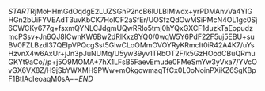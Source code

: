 $START$RjMoHHmGdOqdgE2LUZSGnP2ncB6lULBIMwdx+yrPDMAnvVa4YIGHGn2bUiFYVEAdT3uvKbCK7HoICF2aSfEr/UOSfzQdOwMSiPMcN4OL1gc0Sj6CWCKy677g+fsxmQYNLCJdgmUQwRRIo5tmj0hYQxGXCF1duzkTaEopudzmcPSsv+Jn6QJ8ICwnKW6Bw2dRlKxz8YQ0/0wqW5Y6PdF22F5uj5EBU+suBV0FZLBzdl37QEIpVPQcgSst5GlwCLoOMmOVOYRyKRmcIt0iR42A4K7/uYsHzvnX4w6AxUr+jJn3pJuNUMq/U5yw39yv1TRbOT2F/k5GzHOodCBuQRmuGKYt9aCo//p+j5O9MOMA+7hX1LFsB5FaevEmude0FMeSmYw3yVxa7/YVcOvGX6VX8Z/H9jSbYWXMH9PWw+mOkgowmaqTfCx0L0oNoinPXiKZ6SgKBpF1BtIAcIeoaqM0sA==$END$